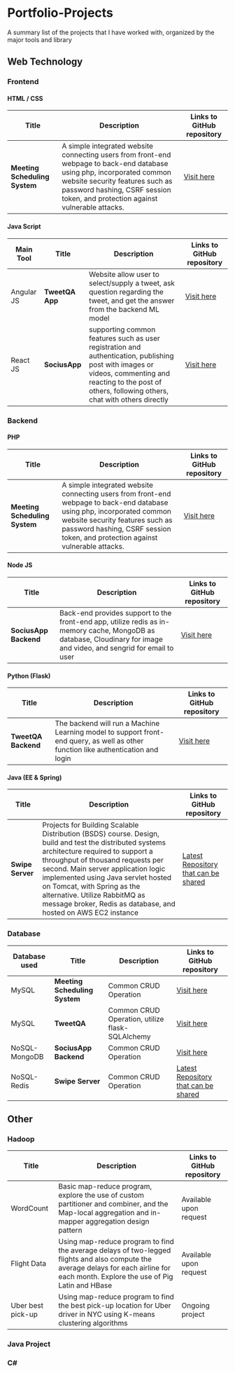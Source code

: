 # Portfolio-Projects
A summary list of the projects that I have worked with, organized by the major tools and library

## Web Technology
### Frontend
#### HTML / CSS
| Title     | Description      | Links to GitHub repository      |
| ----------- | ----------- |----------- |
| **Meeting Scheduling System**| A simple integrated website connecting users from front-end webpage to back-end database using php, incorporated common website security features such as password hashing, CSRF session token, and protection against vulnerable attacks. | [Visit here](https://github.com/sjchin88/MSS_Project)|

#### Java Script
| Main Tool     | Title     | Description      | Links to GitHub repository      |
| ----------- | ----------- |----------- |----------- |
| Angular JS | **TweetQA App** | Website allow user to select/supply a tweet, ask question regarding the tweet, and get the answer from the backend ML model | [Visit here](https://github.com/sweng480-team23/tweetqa-web/tree/main/tqa-web-app)|
| React JS | **SociusApp** | supporting common features such as user registration and authentication, publishing post with images or videos, commenting and reacting to the post of others, following others, chat with others directly  | [Visit here](https://github.com/sjchin88/SociusApp-frontend)|

### Backend 
#### PHP
| Title     | Description      | Links to GitHub repository      |
| ----------- | ----------- |----------- |
| **Meeting Scheduling System**| A simple integrated website connecting users from front-end webpage to back-end database using php, incorporated common website security features such as password hashing, CSRF session token, and protection against vulnerable attacks. | [Visit here](https://github.com/sjchin88/MSS_Project)|

#### Node JS
| Title     | Description      | Links to GitHub repository      |
| ----------- | ----------- |----------- |
| **SociusApp Backend** | Back-end provides support to the front-end app, utilize redis as in-memory cache, MongoDB as database, Cloudinary for image and video, and sengrid for email to user | [Visit here](https://github.com/sjchin88/SociusApp-backend)|

#### Python (Flask)
| Title     | Description      | Links to GitHub repository      |
| ----------- | ----------- |----------- |
| **TweetQA Backend** | The backend will run a Machine Learning model to support front-end query, as well as other function like authentication and login | [Visit here](https://github.com/sjchin88/tweetqa-backend-update)|

#### Java (EE & Spring)
| Title     | Description      | Links to GitHub repository      |
| ----------- | ----------- |----------- |
| **Swipe Server** | Projects for Building Scalable Distribution (BSDS) course. Design, build and test the distributed systems architecture required to support a throughput of thousand requests per second. Main server application logic implemented using Java servlet hosted on Tomcat, with Spring as the alternative. Utilize RabbitMQ as message broker, Redis as database, and hosted on AWS EC2 instance | [Latest Repository that can be shared](https://github.com/sjchin88/bsds-assignment2)|

### Database
| Database used | Title     | Description      | Links to GitHub repository      |
| ----------- | ----------- |----------- |----------- |
| MySQL |**Meeting Scheduling System**| Common CRUD Operation | [Visit here](https://github.com/sjchin88/MSS_Project)|
| MySQL |**TweetQA**| Common CRUD Operation, utilize flask-SQLAlchemy | [Visit here](https://github.com/sjchin88/tweetqa-backend-update)|
| NoSQL-MongoDB |**SociusApp Backend**| Common CRUD Operation | [Visit here](https://github.com/sjchin88/tweetqa-backend-update)|
| NoSQL-Redis |**Swipe Server**| Common CRUD Operation | [Latest Repository that can be shared](https://github.com/sjchin88/bsds-assignment2)|

## Other
### Hadoop 
| Title     | Description      | Links to GitHub repository      |
| ----------- | ----------- |----------- |
| WordCount | Basic map-reduce program, explore the use of custom partitioner and combiner, and the Map-local aggregation and in-mapper aggregation design pattern |Available upon request |
| Flight Data | Using map-reduce program to find the average delays of two-legged flights and also compute the average delays for each airline for each month. Explore the use of Pig Latin and HBase |Available upon request |
| Uber best pick-up | Using map-reduce program to find the best pick-up location for Uber driver in NYC using K-means clustering algorithms | Ongoing project |

### Java Project 

### C#


